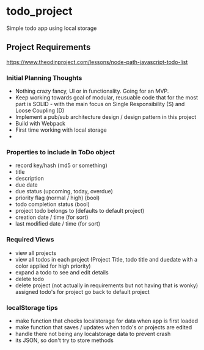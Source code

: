 # todo_project
 Simple todo app using local storage

## Project Requirements
<https://www.theodinproject.com/lessons/node-path-javascript-todo-list>

### Initial Planning Thoughts

- Nothing crazy fancy, UI or in functionality. Going for an MVP.
- Keep working towards goal of modular, reusuable code that for the most part is SOLID - with the main focus on Single Responsibility (S) and Loose Coupling (D)
- Implement a pub/sub architecture design / design pattern in this project
- Build with Webpack
- First time working with local storage
- 


### Properties to include in ToDo object

- record key/hash (md5 or something)
- title
- description
- due date 
- due status (upcoming, today, overdue)
- priority flag (normal / high) (bool)
- todo completion status (bool)
- project todo belongs to (defaults to default project)
- creation date / time (for sort)
- last modified date / time (for sort)
  
### Required Views

- view all projects
- view all todos in each project (Project Title, todo title and duedate with a color applied for high priority)
- expand a todo to see and edit details
- delete todo 
- delete project (not actually in requirements but not having that is wonky) assigned todo's for project go back to default project

### localStorage tips

- make function that checks localstorage for data when app is first loaded
- make function that saves / updates when todo's or projects are edited
- handle there not being any localstorage data to prevent crash
- its JSON, so don't try to store methods 